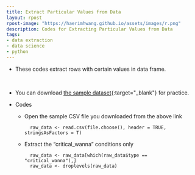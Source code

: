 ```yaml
---
title: Extract Particular Values from Data
layout: rpost
rpost-image: "https://haerimhwang.github.io/assets/images/r.png"
description: Codes for Extracting Particular Values from Data
tags:
- data extraction
- data science 
- python
---
```


* These codes extract rows with certain values in data frame.  
<br>

* You can download [the sample dataset](https://haerimhwang.github.io/assets/data/CSV_judgment_data.csv){:target="_blank"} for practice.  
        
* Codes
    
    * Open the sample CSV file you downloaded from the above link
        
            raw_data <- read.csv(file.choose(), header = TRUE, stringsAsFactors = T)
             
        
    * Extract the “critical\_wanna” conditions only
        
            raw_data <- raw_data[which(raw_data$type == "critical_wanna"),]
            raw_data <- droplevels(raw_data) 
            
        
          
